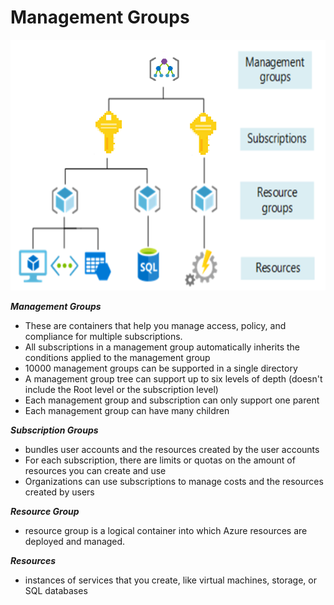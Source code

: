 # Management Groups

<p align="center">
<img src="https://raw.githubusercontent.com/BIT-R0nIn/AZ-900-Microsoft-Azure-Fundamentals-Study-Notes/master/img/level.png">
</p>

***Management Groups***
- These are containers that help you manage access, policy, and compliance for multiple subscriptions.
- All subscriptions in a management group automatically inherits the conditions applied to the management group
- 10000 management groups can be supported in a single directory
- A management group tree can support up to six levels of depth (doesn't include the Root level or the subscription level)
- Each management group and subscription can only support one parent
- Each management group can have many children

***Subscription Groups***
- bundles user accounts and the resources created by the user accounts
- For each subscription, there are limits or quotas on the amount of resources you can create and use
- Organizations can use subscriptions to manage costs and the resources created by users

***Resource Group***
- resource group is a logical container into which Azure resources are deployed and managed.

***Resources***
- instances of services that you create, like virtual machines, storage, or SQL databases